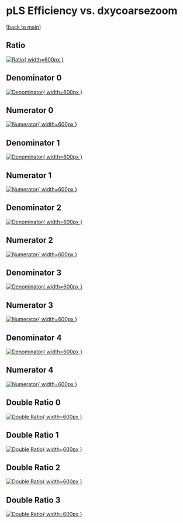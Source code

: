 # pLS Efficiency vs. dxycoarsezoom

[[back to main](./)]



## Ratio

[![Ratio](../mtv/var/pLS_xtr_211_0_eff_dxycoarsezoom.png){ width=600px }](../mtv/var/pLS_xtr_211_0_eff_dxycoarsezoom.pdf)

## Denominator 0

[![Denominator](../mtv/den/pLS_xtr_211_0_eff_dxycoarsezoom_den0.png){ width=600px }](../mtv/den/pLS_xtr_211_0_eff_dxycoarsezoom_den0.pdf)

## Numerator 0

[![Numerator](../mtv/num/pLS_xtr_211_0_eff_dxycoarsezoom_num0.png){ width=600px }](../mtv/num/pLS_xtr_211_0_eff_dxycoarsezoom_num0.pdf)

## Denominator 1

[![Denominator](../mtv/den/pLS_xtr_211_0_eff_dxycoarsezoom_den1.png){ width=600px }](../mtv/den/pLS_xtr_211_0_eff_dxycoarsezoom_den1.pdf)

## Numerator 1

[![Numerator](../mtv/num/pLS_xtr_211_0_eff_dxycoarsezoom_num1.png){ width=600px }](../mtv/num/pLS_xtr_211_0_eff_dxycoarsezoom_num1.pdf)

## Denominator 2

[![Denominator](../mtv/den/pLS_xtr_211_0_eff_dxycoarsezoom_den2.png){ width=600px }](../mtv/den/pLS_xtr_211_0_eff_dxycoarsezoom_den2.pdf)

## Numerator 2

[![Numerator](../mtv/num/pLS_xtr_211_0_eff_dxycoarsezoom_num2.png){ width=600px }](../mtv/num/pLS_xtr_211_0_eff_dxycoarsezoom_num2.pdf)

## Denominator 3

[![Denominator](../mtv/den/pLS_xtr_211_0_eff_dxycoarsezoom_den3.png){ width=600px }](../mtv/den/pLS_xtr_211_0_eff_dxycoarsezoom_den3.pdf)

## Numerator 3

[![Numerator](../mtv/num/pLS_xtr_211_0_eff_dxycoarsezoom_num3.png){ width=600px }](../mtv/num/pLS_xtr_211_0_eff_dxycoarsezoom_num3.pdf)

## Denominator 4

[![Denominator](../mtv/den/pLS_xtr_211_0_eff_dxycoarsezoom_den4.png){ width=600px }](../mtv/den/pLS_xtr_211_0_eff_dxycoarsezoom_den4.pdf)

## Numerator 4

[![Numerator](../mtv/num/pLS_xtr_211_0_eff_dxycoarsezoom_num4.png){ width=600px }](../mtv/num/pLS_xtr_211_0_eff_dxycoarsezoom_num4.pdf)

## Double Ratio 0

[![Double Ratio](../mtv/ratio/pLS_xtr_211_0_eff_dxycoarsezoom_ratio0.png){ width=600px }](../mtv/ratio/pLS_xtr_211_0_eff_dxycoarsezoom_ratio0.pdf)

## Double Ratio 1

[![Double Ratio](../mtv/ratio/pLS_xtr_211_0_eff_dxycoarsezoom_ratio1.png){ width=600px }](../mtv/ratio/pLS_xtr_211_0_eff_dxycoarsezoom_ratio1.pdf)

## Double Ratio 2

[![Double Ratio](../mtv/ratio/pLS_xtr_211_0_eff_dxycoarsezoom_ratio2.png){ width=600px }](../mtv/ratio/pLS_xtr_211_0_eff_dxycoarsezoom_ratio2.pdf)

## Double Ratio 3

[![Double Ratio](../mtv/ratio/pLS_xtr_211_0_eff_dxycoarsezoom_ratio3.png){ width=600px }](../mtv/ratio/pLS_xtr_211_0_eff_dxycoarsezoom_ratio3.pdf)

